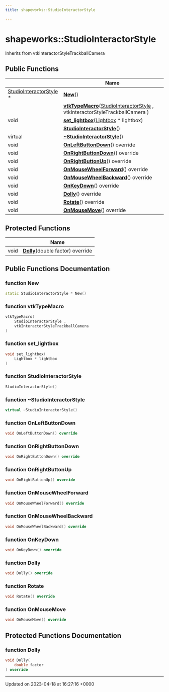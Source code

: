```yaml
---
title: shapeworks::StudioInteractorStyle

---
```


# shapeworks::StudioInteractorStyle





Inherits from vtkInteractorStyleTrackballCamera

## Public Functions

|                | Name           |
| -------------- | -------------- |
| [StudioInteractorStyle](../Classes/classshapeworks_1_1StudioInteractorStyle.md) * | **[New](../Classes/classshapeworks_1_1StudioInteractorStyle.md#function-new)**() |
| | **[vtkTypeMacro](../Classes/classshapeworks_1_1StudioInteractorStyle.md#function-vtktypemacro)**([StudioInteractorStyle](../Classes/classshapeworks_1_1StudioInteractorStyle.md) , vtkInteractorStyleTrackballCamera ) |
| void | **[set_lightbox](../Classes/classshapeworks_1_1StudioInteractorStyle.md#function-set-lightbox)**([Lightbox](../Classes/classshapeworks_1_1Lightbox.md) * lightbox) |
| | **[StudioInteractorStyle](../Classes/classshapeworks_1_1StudioInteractorStyle.md#function-studiointeractorstyle)**() |
| virtual | **[~StudioInteractorStyle](../Classes/classshapeworks_1_1StudioInteractorStyle.md#function-~studiointeractorstyle)**() |
| void | **[OnLeftButtonDown](../Classes/classshapeworks_1_1StudioInteractorStyle.md#function-onleftbuttondown)**() override |
| void | **[OnRightButtonDown](../Classes/classshapeworks_1_1StudioInteractorStyle.md#function-onrightbuttondown)**() override |
| void | **[OnRightButtonUp](../Classes/classshapeworks_1_1StudioInteractorStyle.md#function-onrightbuttonup)**() override |
| void | **[OnMouseWheelForward](../Classes/classshapeworks_1_1StudioInteractorStyle.md#function-onmousewheelforward)**() override |
| void | **[OnMouseWheelBackward](../Classes/classshapeworks_1_1StudioInteractorStyle.md#function-onmousewheelbackward)**() override |
| void | **[OnKeyDown](../Classes/classshapeworks_1_1StudioInteractorStyle.md#function-onkeydown)**() override |
| void | **[Dolly](../Classes/classshapeworks_1_1StudioInteractorStyle.md#function-dolly)**() override |
| void | **[Rotate](../Classes/classshapeworks_1_1StudioInteractorStyle.md#function-rotate)**() override |
| void | **[OnMouseMove](../Classes/classshapeworks_1_1StudioInteractorStyle.md#function-onmousemove)**() override |

## Protected Functions

|                | Name           |
| -------------- | -------------- |
| void | **[Dolly](../Classes/classshapeworks_1_1StudioInteractorStyle.md#function-dolly)**(double factor) override |

## Public Functions Documentation

### function New

```cpp
static StudioInteractorStyle * New()
```


### function vtkTypeMacro

```cpp
vtkTypeMacro(
    StudioInteractorStyle ,
    vtkInteractorStyleTrackballCamera 
)
```


### function set_lightbox

```cpp
void set_lightbox(
    Lightbox * lightbox
)
```


### function StudioInteractorStyle

```cpp
StudioInteractorStyle()
```


### function ~StudioInteractorStyle

```cpp
virtual ~StudioInteractorStyle()
```


### function OnLeftButtonDown

```cpp
void OnLeftButtonDown() override
```


### function OnRightButtonDown

```cpp
void OnRightButtonDown() override
```


### function OnRightButtonUp

```cpp
void OnRightButtonUp() override
```


### function OnMouseWheelForward

```cpp
void OnMouseWheelForward() override
```


### function OnMouseWheelBackward

```cpp
void OnMouseWheelBackward() override
```


### function OnKeyDown

```cpp
void OnKeyDown() override
```


### function Dolly

```cpp
void Dolly() override
```


### function Rotate

```cpp
void Rotate() override
```


### function OnMouseMove

```cpp
void OnMouseMove() override
```


## Protected Functions Documentation

### function Dolly

```cpp
void Dolly(
    double factor
) override
```


-------------------------------

Updated on 2023-04-18 at 16:27:16 +0000